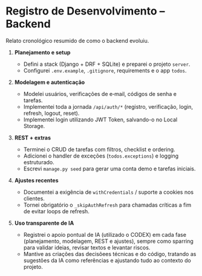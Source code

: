 # Registro de Desenvolvimento – Backend

Relato cronológico resumido de como o backend evoluiu.

1. **Planejamento e setup**
   - Defini a stack (Django + DRF + SQLite) e preparei o projeto `server`.
   - Configurei `.env.example`, `.gitignore`, requirements e o app `todos`.

2. **Modelagem e autenticação**
   - Modelei usuários, verificações de e‑mail, códigos de senha e tarefas.
   - Implementei toda a jornada `/api/auth/*` (registro, verificação, login, refresh, logout, reset).
   - Implementei login utilizando JWT Token, salvando-o no Local Storage.
3. **REST + extras**
   - Terminei o CRUD de tarefas com filtros, checklist e ordering.
   - Adicionei o handler de exceções (`todos.exceptions`) e logging estruturado.
   - Escrevi `manage.py seed` para gerar uma conta demo e tarefas iniciais.

4. **Ajustes recentes**
   - Documentei a exigência de `withCredentials` / suporte a cookies nos clientes.
   - Tornei obrigatório o `_skipAuthRefresh` para chamadas críticas a fim de evitar loops de refresh.


5. **Uso transparente de IA**
   - Registrei o apoio pontual de IA (utilizado o CODEX) em cada fase (planejamento, modelagem, REST e ajustes), sempre como sparring para validar ideias, revisar textos e levantar riscos.
   - Mantive as criações das decisõees técnicas e do código, tratando as sugestões da IA como referências e ajustando tudo ao contexto do projeto.
